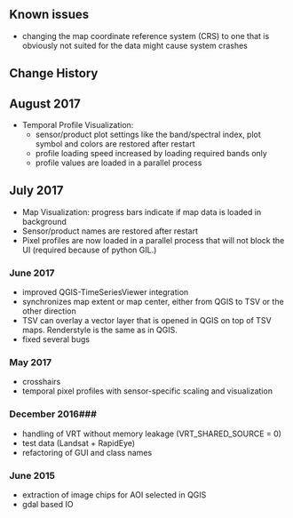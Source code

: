 ## Known issues ##

- changing the map coordinate reference system (CRS) to one that is obviously not suited for
the data might cause system crashes



## Change History ##
## August 2017
- Temporal Profile Visualization:
    - sensor/product plot settings like the band/spectral index, plot symbol and colors are restored after restart
    - profile loading speed increased by loading required bands only
    - profile values are loaded in a parallel process

## July 2017
- Map Visualization: progress bars indicate if map data is loaded in background
- Sensor/product names are restored after restart
- Pixel profiles are now loaded in a parallel process that will not block the UI (required because of python GIL.)


### June 2017
- improved QGIS-TimeSeriesViewer integration
- synchronizes map extent or map center, either from QGIS to TSV or the other direction
- TSV can overlay a vector layer that is opened in QGIS on top of TSV maps. Renderstyle is the same as in QGIS.
- fixed several bugs


### May 2017
- crosshairs
- temporal pixel profiles with sensor-specific scaling and visualization

### December 2016###
- handling of VRT without memory leakage (VRT_SHARED_SOURCE = 0)
- test data (Landsat + RapidEye)
- refactoring of GUI and class names

### June 2015 ###
- extraction of image chips for AOI selected in QGIS
- gdal based IO
